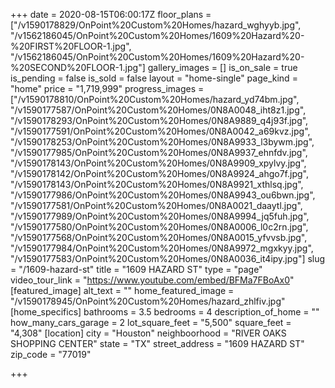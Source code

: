+++
date = 2020-08-15T06:00:17Z
floor_plans = ["/v1590178829/OnPoint%20Custom%20Homes/hazard_wghyyb.jpg", "/v1562186045/OnPoint%20Custom%20Homes/1609%20Hazard%20-%20FIRST%20FLOOR-1.jpg", "/v1562186045/OnPoint%20Custom%20Homes/1609%20Hazard%20-%20SECOND%20FLOOR-1.jpg"]
gallery_images = []
is_on_sale = true
is_pending = false
is_sold = false
layout = "home-single"
page_kind = "home"
price = "1,719,999"
progress_images = ["/v1590178810/OnPoint%20Custom%20Homes/hazard_yd74bm.jpg", "/v1590177587/OnPoint%20Custom%20Homes/0N8A0048_iht8z1.jpg", "/v1590178293/OnPoint%20Custom%20Homes/0N8A9889_q4j93f.jpg", "/v1590177591/OnPoint%20Custom%20Homes/0N8A0042_a69kvz.jpg", "/v1590178253/OnPoint%20Custom%20Homes/0N8A9933_l3bywm.jpg", "/v1590177985/OnPoint%20Custom%20Homes/0N8A9937_ehnfdv.jpg", "/v1590178143/OnPoint%20Custom%20Homes/0N8A9909_xpylvy.jpg", "/v1590178142/OnPoint%20Custom%20Homes/0N8A9924_ahgo7f.jpg", "/v1590178143/OnPoint%20Custom%20Homes/0N8A9921_xthlsq.jpg", "/v1590177986/OnPoint%20Custom%20Homes/0N8A9943_ou6bwn.jpg", "/v1590177581/OnPoint%20Custom%20Homes/0N8A0021_daaytl.jpg", "/v1590177989/OnPoint%20Custom%20Homes/0N8A9994_jq5fuh.jpg", "/v1590177580/OnPoint%20Custom%20Homes/0N8A0006_l0c2rn.jpg", "/v1590177568/OnPoint%20Custom%20Homes/0N8A0015_yfvvsb.jpg", "/v1590177984/OnPoint%20Custom%20Homes/0N8A9972_mgxkyy.jpg", "/v1590177583/OnPoint%20Custom%20Homes/0N8A0036_it4ipy.jpg"]
slug = "/1609-hazard-st"
title = "1609 HAZARD ST"
type = "page"
video_tour_link = "https://www.youtube.com/embed/BFMa7FBoAx0"
[featured_image]
alt_text = ""
home_featured_image = "/v1590178945/OnPoint%20Custom%20Homes/hazard_zhlfiv.jpg"
[home_specifics]
bathrooms = 3.5
bedrooms = 4
description_of_home = ""
how_many_cars_garage = 2
lot_square_feet = "5,500"
square_feet = "4,308"
[location]
city = "Houston"
neighboorhood = "RIVER OAKS SHOPPING CENTER"
state = "TX"
street_address = "1609 HAZARD ST"
zip_code = "77019"

+++
